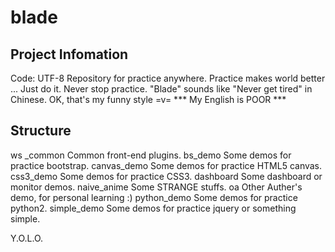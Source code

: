 # blade


Project Infomation
-------------------------------------------------------------------------------
Code: UTF-8
Repository for practice anywhere.
Practice makes world better ... Just do it.
Never stop practice.
"Blade" sounds like "Never get tired" in Chinese. OK, that's my funny style =v=
*** My English is POOR ***


Structure
-------------------------------------------------------------------------------
ws
    _common                     Common front-end plugins.
    bs_demo                     Some demos for practice bootstrap.
    canvas_demo                 Some demos for practice HTML5 canvas.
    css3_demo                   Some demos for practice CSS3.
    dashboard					Some dashboard or monitor demos.
    naive_anime                 Some STRANGE stuffs.
    oa							Other Auther's demo, for personal learning :)
    python_demo                 Some demos for practice python2.
	simple_demo					Some demos for practice jquery or something
								simple.

Y.O.L.O.